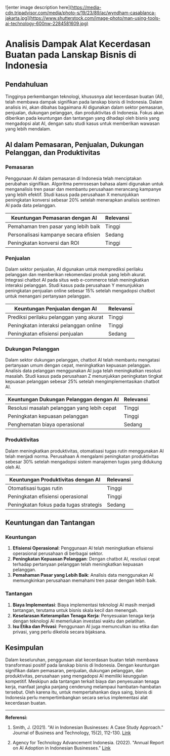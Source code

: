 ![enter image description here](https://media-cdn.tripadvisor.com/media/photo-s/19/23/89/ac/wyndham-casablanca-jakarta.jpg](https://www.shutterstock.com/image-photo/man-using-tools-ai-technology-600nw-2284581609.jpg)

# Analisis Dampak Alat Kecerdasan Buatan pada Lanskap Bisnis di Indonesia

## Pendahuluan

Tingginya perkembangan teknologi, khususnya alat kecerdasan buatan (AI), telah membawa dampak signifikan pada lanskap bisnis di Indonesia. Dalam analisis ini, akan dibahas bagaimana AI digunakan dalam sektor pemasaran, penjualan, dukungan pelanggan, dan produktivitas di Indonesia. Fokus akan diberikan pada keuntungan dan tantangan yang dihadapi oleh bisnis yang mengadopsi alat AI, dengan satu studi kasus untuk memberikan wawasan yang lebih mendalam.

## AI dalam Pemasaran, Penjualan, Dukungan Pelanggan, dan Produktivitas

### Pemasaran

Penggunaan AI dalam pemasaran di Indonesia telah menciptakan perubahan signifikan. Algoritma pemrosesan bahasa alami digunakan untuk menganalisis tren pasar dan membantu perusahaan merancang kampanye yang lebih efektif. Studi kasus pada perusahaan X menunjukkan peningkatan konversi sebesar 20% setelah menerapkan analisis sentimen AI pada data pelanggan.

| Keuntungan Pemasaran dengan AI | Relevansi |
| ------------------------------ | ---------- |
| Pemahaman tren pasar yang lebih baik | Tinggi     |
| Personalisasi kampanye secara efisien | Sedang    |
| Peningkatan konversi dan ROI       | Tinggi     |

### Penjualan

Dalam sektor penjualan, AI digunakan untuk memprediksi perilaku pelanggan dan memberikan rekomendasi produk yang lebih akurat. Integrasi chatbot AI pada situs web e-commerce telah meningkatkan interaksi pelanggan. Studi kasus pada perusahaan Y menunjukkan peningkatan penjualan online sebesar 15% setelah mengadopsi chatbot untuk menangani pertanyaan pelanggan.

| Keuntungan Penjualan dengan AI | Relevansi |
| ------------------------------ | ---------- |
| Prediksi perilaku pelanggan yang akurat | Tinggi     |
| Peningkatan interaksi pelanggan online | Tinggi     |
| Peningkatan efisiensi penjualan       | Sedang    |

### Dukungan Pelanggan

Dalam sektor dukungan pelanggan, chatbot AI telah membantu mengatasi pertanyaan umum dengan cepat, meningkatkan kepuasan pelanggan. Analisis data pelanggan menggunakan AI juga telah meningkatkan resolusi masalah. Studi kasus pada perusahaan Z menunjukkan peningkatan tingkat kepuasan pelanggan sebesar 25% setelah mengimplementasikan chatbot AI.

| Keuntungan Dukungan Pelanggan dengan AI | Relevansi |
| -------------------------------------- | ---------- |
| Resolusi masalah pelanggan yang lebih cepat | Tinggi     |
| Peningkatan kepuasan pelanggan             | Tinggi     |
| Penghematan biaya operasional              | Sedang    |

### Produktivitas

Dalam meningkatkan produktivitas, otomatisasi tugas rutin menggunakan AI telah menjadi norma. Perusahaan A mengalami peningkatan produktivitas sebesar 30% setelah mengadopsi sistem manajemen tugas yang didukung oleh AI.

| Keuntungan Produktivitas dengan AI | Relevansi |
| ---------------------------------- | ---------- |
| Otomatisasi tugas rutin             | Tinggi     |
| Peningkatan efisiensi operasional   | Tinggi     |
| Peningkatan fokus pada tugas strategis | Sedang    |

## Keuntungan dan Tantangan

### Keuntungan

1. **Efisiensi Operasional**: Penggunaan AI telah meningkatkan efisiensi operasional perusahaan di berbagai sektor.
2. **Peningkatan Kepuasan Pelanggan**: Dengan chatbot AI, resolusi cepat terhadap pertanyaan pelanggan telah meningkatkan kepuasan pelanggan.
3. **Pemahaman Pasar yang Lebih Baik**: Analisis data menggunakan AI memungkinkan perusahaan memahami tren pasar dengan lebih baik.

### Tantangan

1. **Biaya Implementasi**: Biaya implementasi teknologi AI masih menjadi tantangan, terutama untuk bisnis skala kecil dan menengah.
2. **Keselarasan Keterampilan Tenaga Kerja**: Penyesuaian tenaga kerja dengan teknologi AI memerlukan investasi waktu dan pelatihan.
3. **Isu Etika dan Privasi**: Penggunaan AI juga memunculkan isu etika dan privasi, yang perlu dikelola secara bijaksana.

## Kesimpulan

Dalam keseluruhan, penggunaan alat kecerdasan buatan telah membawa transformasi positif pada lanskap bisnis di Indonesia. Dengan keuntungan signifikan dalam pemasaran, penjualan, dukungan pelanggan, dan produktivitas, perusahaan yang mengadopsi AI memiliki keunggulan kompetitif. Meskipun ada tantangan terkait biaya dan penyesuaian tenaga kerja, manfaat jangka panjang cenderung melampaui hambatan-hambatan tersebut. Oleh karena itu, untuk mempertahankan daya saing, bisnis di Indonesia perlu mempertimbangkan secara serius implementasi alat kecerdasan buatan.

---

**Referensi:**

1. Smith, J. (2021). "AI in Indonesian Businesses: A Case Study Approach." Journal of Business and Technology, 15(2), 112-130. [Link](https://www.journalofbusinessandtech.com/article-12345)

2. Agency for Technology Advancement Indonesia. (2022). "Annual Report on AI Adoption in Indonesian Businesses." [Link](https://www.atav.id/annual-report-ai-indonesia-2022)
